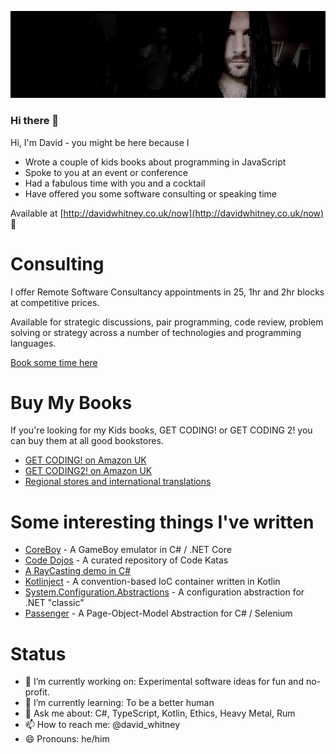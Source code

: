 ![Header](https://raw.githubusercontent.com/davidwhitney/davidwhitney/master/banner.png)

### Hi there 👋

Hi, I'm David - you might be here because I

- Wrote a couple of kids books about programming in JavaScript
- Spoke to you at an event or conference
- Had a fabulous time with you and a cocktail
- Have offered you some software consulting or speaking time

Available at [http://davidwhitney.co.uk/now](http://davidwhitney.co.uk/now) 🖤

# Consulting

I offer Remote Software Consultancy appointments in 25, 1hr and 2hr blocks at competitive prices.

Available for strategic discussions, pair programming, code review, problem solving or strategy across a number of technologies and programming languages.

[Book some time here](https://app.acuityscheduling.com/schedule.php?owner=19283006#)

# Buy My Books

If you're looking for my Kids books, GET CODING! or GET CODING 2! you can buy them at all good bookstores.

- [GET CODING! on Amazon UK](https://www.amazon.co.uk/gp/product/B07MWDVNXM/ref=as_li_tl?ie=UTF8&camp=1634&creative=6738&creativeASIN=B07MWDVNXM&linkCode=as2&tag=davidwhitney-21&linkId=3914f98660782dea0ffc5a659cabccbb)
- [GET CODING2! on Amazon UK](https://www.amazon.co.uk/gp/product/1406382493/ref=as_li_tl?ie=UTF8&camp=1634&creative=6738&creativeASIN=1406382493&linkCode=as2&tag=davidwhitney-21&linkId=459afab7b335ec15c613a74e9db27fe2)
- [Regional stores and international translations](http://www.davidwhitney.co.uk/Books)

# Some interesting things I've written

- [CoreBoy](https://github.com/davidwhitney/CoreBoy) - A GameBoy emulator in C# / .NET Core
- [Code Dojos](https://github.com/davidwhitney/CodeDojos) - A curated repository of Code Katas
- [A RayCasting demo in C#](https://github.com/davidwhitney/RayCastingDemo)
- [Kotlinject](https://github.com/davidwhitney/Kotlinject) - A convention-based IoC container written in Kotlin
- [System.Configuration.Abstractions](https://github.com/davidwhitney/System.Configuration.Abstractions) - A configuration abstraction for .NET "classic"
- [Passenger](https://github.com/davidwhitney/Passenger) - A Page-Object-Model Abstraction for C# / Selenium

# Status

- 🔭 I’m currently working on: Experimental software ideas for fun and no-profit.
- 🌱 I’m currently learning: To be a better human
- 💬 Ask me about: C#, TypeScript, Kotlin, Ethics, Heavy Metal, Rum
- 📫 How to reach me: @david_whitney
- 😄 Pronouns: he/him
